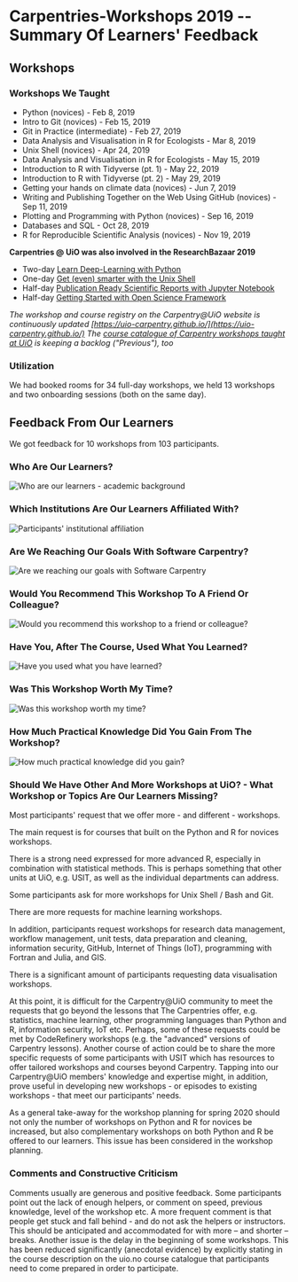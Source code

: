 # Carpentries-Workshops 2019 -- Summary Of Learners' Feedback

## Workshops

### Workshops We Taught

* Python (novices) - Feb 8, 2019
* Intro to Git (novices) - Feb 15, 2019
* Git in Practice (intermediate) - Feb 27, 2019
* Data Analysis and Visualisation in R for Ecologists - Mar 8, 2019
* Unix Shell (novices) - Apr 24, 2019
* Data Analysis and Visualisation in R for Ecologists - May 15, 2019
* Introduction to R with Tidyverse (pt. 1) - May 22, 2019
* Introduction to R with Tidyverse (pt. 2) - May 29, 2019
* Getting your hands on climate data (novices) - Jun 7, 2019
* Writing and Publishing Together on the Web Using GitHub (novices) - Sep 11, 2019
* Plotting and Programming with Python (novices) - Sep 16, 2019
* Databases and SQL - Oct 28, 2019
* R for Reproducible Scientific Analysis (novices) - Nov 19, 2019

**Carpentries @ UiO was also involved in the ResearchBazaar 2019**

-   Two-day  [Learn Deep-Learning with Python](https://www.ub.uio.no/english/courses-events/events/all-libraries/2019/research-bazaar/190109_DeepLearning.html)
-   One-day  [Get (even) smarter with the Unix Shell](https://www.ub.uio.no/english/courses-events/events/all-libraries/2019/research-bazaar/190109_UnixShell.html)
-   Half-day  [Publication Ready Scientific Reports with Jupyter Notebook](https://www.ub.uio.no/english/courses-events/events/all-libraries/2019/research-bazaar/190110_Jupyter.html)
-   Half-day  [Getting Started with Open Science Framework](https://www.ub.uio.no/english/courses-events/events/all-libraries/2019/research-bazaar/190110_OpenScienceFramework.html)

*The workshop and course registry on the Carpentry@UiO website is continuously updated [https://uio-carpentry.github.io/](https://uio-carpentry.github.io/)*
*The [course catalogue of Carpentry workshops taught at UiO](https://www.ub.uio.no/english/courses-events/courses/other/Carpentry/CarpentryWorkshops/) is keeping a backlog ("Previous"), too*

### Utilization

We had booked rooms for 34 full-day workshops, we held 13 workshops and two onboarding sessions (both on the same day).

## Feedback From Our Learners

We got feedback for 10 workshops from 103 participants.

### Who Are Our Learners?

![Who are our learners - academic background](images/uio-carpentry_eval_2019_chart_role.png)

### Which Institutions Are Our Learners Affiliated With?

![Participants' institutional affiliation](images/uio-carpentry_eval_2019_chart_institution.png)

### Are We Reaching Our Goals With Software Carpentry?

![Are we reaching our goals with Software Carpentry](images/uio-carpentry_eval_2019_chart_goals-reached.png)

### Would You Recommend This Workshop To A Friend Or Colleague?

![Would you recommend this workshop to a friend or colleague?](images/uio-carpentry_eval_2019_chart_recommendation.png)

### Have You, After The Course, Used What You Learned?

![Have you used what you have learned?](images/uio-carpentry_eval_2019_chart_used-it.png)

### Was This Workshop Worth My Time?

![Was this workshop worth my time?](images/uio-carpentry_eval_2019_chart_worth-it.png)

### How Much Practical Knowledge Did You Gain From The Workshop?

![How much practical knowledge did you gain?](images/uio-carpentry_eval_2019_chart_practical-knowledge.png)

### Should We Have Other And More Workshops at UiO? - What Workshop or Topics Are Our Learners Missing?

Most participants' request that we offer more - and different - workshops.

The main request is for courses that built on the Python and R for novices workshops.

There is a strong need expressed for more advanced R, especially in combination with statistical methods. This is perhaps something that other units at UiO, e.g. USIT, as well as the individual departments can address.

Some participants ask for more workshops for Unix Shell / Bash and Git.

There are more requests for machine learning workshops.

In addition, participants request workshops for research data management, workflow management, unit tests, data preparation and cleaning, information security, GitHub, Internet of Things (IoT), programming with Fortran and Julia, and GIS.

There is a significant amount of participants requesting data visualisation workshops.

At this point, it is difficult for the Carpentry@UiO community to meet the requests that go beyond the lessons that The Carpentries offer, e.g. statistics, machine learning, other programming languages than Python and R, information security, IoT etc. Perhaps, some of these requests could be met by CodeRefinery workshops (e.g. the "advanced" versions of Carpentry lessons). Another course of action could be to share the more specific requests of some participants with USIT which has resources to offer tailored workshops and courses beyond Carpentry. Tapping into our Carpentry@UiO members' knowledge and expertise might, in addition, prove useful in developing new workshops - or episodes to existing workshops - that meet our participants' needs.

As a general take-away for the workshop planning for spring 2020 should not only the number of workshops on Python and R for novices be increased, but also complementary workshops on both Python and R be offered to our learners. This issue has been considered in the workshop planning.

### Comments and Constructive Criticism

Comments usually are generous and positive feedback. Some participants point out the lack of enough helpers, or comment on speed, previous knowledge, level of the workshop etc. A more frequent comment is that people get stuck and fall behind - and do not ask the helpers or instructors. This should be anticipated and accommodated for with more – and shorter – breaks. Another issue is the delay in the beginning of some workshops. This has been reduced significantly (anecdotal evidence) by explicitly stating in the course description on the uio.no course catalogue that participants need to come prepared in order to participate.
